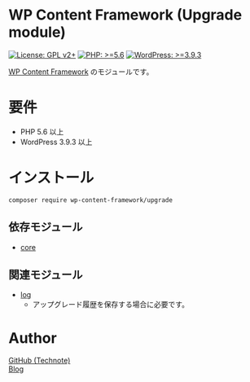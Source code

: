 # WP Content Framework (Upgrade module)

[![License: GPL v2+](https://img.shields.io/badge/License-GPL%20v2%2B-blue.svg)](http://www.gnu.org/licenses/gpl-2.0.html)
[![PHP: >=5.6](https://img.shields.io/badge/PHP-%3E%3D5.6-orange.svg)](http://php.net/)
[![WordPress: >=3.9.3](https://img.shields.io/badge/WordPress-%3E%3D3.9.3-brightgreen.svg)](https://wordpress.org/)

[WP Content Framework](https://github.com/wp-content-framework/core) のモジュールです。

# 要件
- PHP 5.6 以上
- WordPress 3.9.3 以上

# インストール

``` composer require wp-content-framework/upgrade ```  

## 依存モジュール
* [core](https://github.com/wp-content-framework/core)

## 関連モジュール
* [log](https://github.com/wp-content-framework/log)
  * アップグレード履歴を保存する場合に必要です。

# Author

[GitHub (Technote)](https://github.com/technote-space)  
[Blog](https://technote.space)
